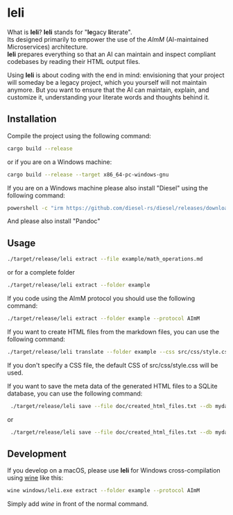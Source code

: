 # leli

What is **leli**? **leli** stands for "**le**gacy **li**terate".  
Its designed primarily to empower the use of the *AImM* (AI-maintained Microservices) architecture.  
**leli** prepares everything so that an AI can maintain and inspect compliant codebases by reading their HTML output files.  

Using **leli** is about coding with the end in mind: envisioning that your project will someday be a legacy project, which you yourself will not maintain anymore. But you want to ensure that the AI can maintain, explain, and customize it, understanding your literate words and thoughts behind it.

## Installation

Compile the project using the following command:

```bash
cargo build --release
```

or if you are on a Windows machine:

```bash
cargo build --release --target x86_64-pc-windows-gnu
```

If you are on a Windows machine please also install "Diesel" using the following command:

```bash
powershell -c "irm https://github.com/diesel-rs/diesel/releases/download/v2.2.1/diesel_cli-installer.ps1 | iex"
```

And please also install "Pandoc"

## Usage

```bash
./target/release/leli extract --file example/math_operations.md
```

or for a complete folder

```bash
./target/release/leli extract --folder example
```

If you code using the AImM protocol you should use the following command:

```bash
./target/release/leli extract --folder example --protocol AImM
```

If you want to create HTML files from the markdown files, you can use the following command:

```bash
./target/release/leli translate --folder example --css src/css/style.css
```

If you don't specify a CSS file, the default CSS of src/css/style.css will be used.  

If you want to save the meta data of the generated HTML files to a SQLite database, you can use the following command:

```bash
 ./target/release/leli save --file doc/created_html_files.txt --db mydatabase.db
```

or

```bash
 ./target/release/leli save --file doc/created_html_files.txt --db mydatabase.sqlite
```


## Development

If you develop on a macOS, please use **leli** for Windows cross-compilation using [wine](https://formulae.brew.sh/cask/wine-stable) like this:

```bash
wine windows/leli.exe extract --folder example --protocol AImM
```

Simply add *wine* in front of the normal command.
